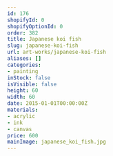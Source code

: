 ```yaml
---
id: 176
shopifyId: 0
shopifyOptionId: 0
order: 382
title: Japanese koi fish
slug: japanese-koi-fish
url: art-works/japanese-koi-fish
aliases: []
categories:
- painting
inStock: false
isVisible: false
height: 60
width: 60
date: 2015-01-01T00:00:00Z
materials:
- acrylic
- ink
- canvas
price: 600
mainImage: japanese_koi_fish.jpg
---
```


